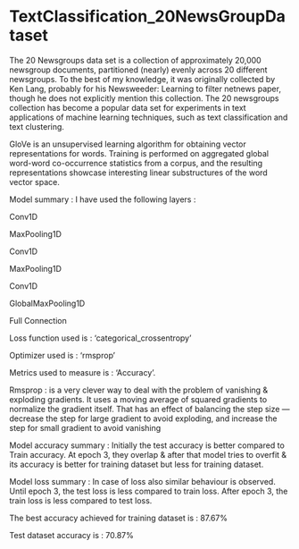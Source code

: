 # TextClassification_20NewsGroupDataset

The 20 Newsgroups data set is a collection of approximately 20,000 newsgroup documents, partitioned (nearly) evenly across 20 different newsgroups. To the best of my knowledge, it was originally collected by Ken Lang, probably for his Newsweeder: Learning to filter netnews paper, though he does not explicitly mention this collection. The 20 newsgroups collection has become a popular data set for experiments in text applications of machine learning techniques, such as text classification and text clustering.

GloVe is an unsupervised learning algorithm for obtaining vector representations for words. Training is performed on aggregated global word-word co-occurrence statistics from a corpus, and the resulting representations showcase interesting linear substructures of the word vector space.

Model summary : I have used the following layers :

Conv1D

MaxPooling1D

Conv1D

MaxPooling1D

Conv1D

GlobalMaxPooling1D

Full Connection

Loss function used is : ‘categorical_crossentropy’

Optimizer used is : ‘rmsprop’

Metrics used to measure is : ‘Accuracy’.


Rmsprop : is a very clever way to deal with the problem of vanishing & exploding gradients. It
uses a moving average of squared gradients to normalize the gradient itself. That has an effect
of balancing the step size — decrease the step for large gradient to avoid exploding, and
increase the step for small gradient to avoid vanishing

Model accuracy summary : Initially the test accuracy is better compared to Train accuracy. At
epoch 3, they overlap & after that model tries to overfit & its accuracy is better for training
dataset but less for training dataset.

Model loss summary : In case of loss also similar behaviour is observed. Until epoch 3, the
test loss is less compared to train loss. After epoch 3, the train loss is less compared to test
loss.

The best accuracy achieved for training dataset is : 87.67%

Test dataset accuracy is : 70.87%
